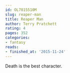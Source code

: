 ```yaml
---
id: OL7815510M
slug: reaper-man
title: Reaper Man
author: Terry Pratchett
rating: 4
pages: 352
categories:
- fantasy
reads:
- finished_at: '2015-11-24'
---
```

Death is the best character.
